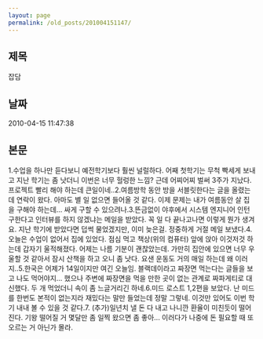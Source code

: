 ```yaml
---
layout: page
permalink: /old_posts/201004151147/
---
```


## 제목
잡담

## 날짜
2010-04-15 11:47:38

## 본문

1.수업을 하나만 듣다보니 예전학기보다 훨씬 널럴하다. 어째 첫학기는 무척 빡세게 보내고 지난 학기는 좀 낫더니 이번은 너무 헐렁한 느낌? 근데 어찌어찌 벌써 3주가 지났다. 프로젝트 빨리 해야 하는데 큰일이네..2.여름방학 동안 방을 서블릿한다는 글을 올렸는데 연락이 왔다. 아마도 별 일 없으면 들어올 것 같다. 이제 문제는 내가 여름동안 살 집을 구해야 하는데... 싸게 구할 수 있으려나.3.뜬금없이 야후에서 시스템 엔지니어 인턴 구한다고 인터뷰를 하지 않겠냐는 메일을 받았다. 꼭 일 다 끝나고나면 이렇게 뭔가 생겨요. 지난 학기에 받았다면 덥썩 물었겠지만, 이미 늦은걸. 정중하게 거절 메일 보냈다.4.오늘은 수업이 없어서 집에 있었다. 점심 먹고 책상(위의 컴퓨터) 앞에 앉아 이것저것 하는데 갑자기 울적해졌다. 어제는 나름 기분이 괜찮았는데. 가만히 집안에 있으면 너무 우울할 것 같아서 잠시 산책을 하고 오니 좀 낫다. 요샌 운동도 거의 매일 하는데 왜 이러지..5.한국은 어제가 14일이지만 여긴 오늘임. 블랙데이라고 짜장면 먹는다는 글들을 보고 나도 먹어야지... 했으나 주변에 짜장면을 먹을 만한 곳이 없는 관계로 짜파게티로 대신했다. 두 개 먹었더니 속이 좀 느글거리긴 하네.6.미드 로스트 1,2편을 보았다. 난 미드를 한번도 본적이 없는지라 재밌다는 말만 들었는데 정말 그렇네. 이것만 있어도 이번 학기 내내 볼 수 있을 것 같다.7. (추가)일년치 낼 돈 다 내고 나니깐 환율이 미친듯이 떨어진다. 기왕 떨어질 거 몇달만 좀 일찍 왔으면 좀 좋아... 이러다가 나중에 돈 필요할 때 또 오르는 거 아닌가 몰라.